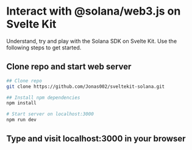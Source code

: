 # Interact with @solana/web3.js on Svelte Kit

Understand, try and play with the Solana SDK on Svelte Kit. Use the following steps to get started.

## Clone repo and start web server

```bash
## Clone repo
git clone https://github.com/Jonas002/sveltekit-solana.git

## Install npm dependencies
npm install

# Start server on localhost:3000
npm run dev 
```

## Type and visit localhost:3000 in your browser
